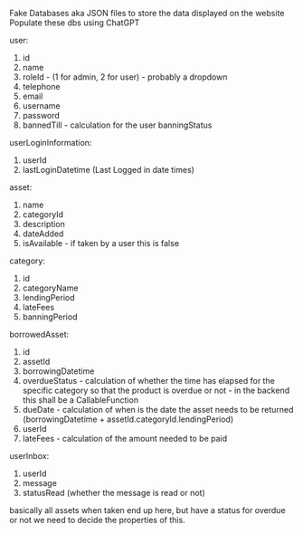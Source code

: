Fake Databases aka JSON files to store the data displayed on the website
Populate these dbs using ChatGPT

user:
1. id
2. name
3. roleId - (1 for admin, 2 for user) - probably a dropdown
4. telephone 
5. email
6. username
7. password
8. bannedTill - calculation for the user banningStatus

userLoginInformation:
1. userId
2. lastLoginDatetime (Last Logged in date times)

asset:
1. name
2. categoryId
3. description
4. dateAdded
5. isAvailable - if taken by a user this is false

category:
1. id
2. categoryName
3. lendingPeriod
4. lateFees
5. banningPeriod

borrowedAsset:
1. id
2. assetId
3. borrowingDatetime
4. overdueStatus - calculation of whether the time has elapsed for the specific category so that the product is overdue or not - in the backend this shall be a CallableFunction
5. dueDate - calculation of when is the date the asset needs to be returned (borrowingDatetime + assetId.categoryId.lendingPeriod)
6. userId
7. lateFees - calculation of the amount needed to be paid

userInbox:
1. userId
2. message
3. statusRead (whether the message is read or not)

basically all assets when taken end up here, but have a status for overdue or not
we need to decide the properties of this.
